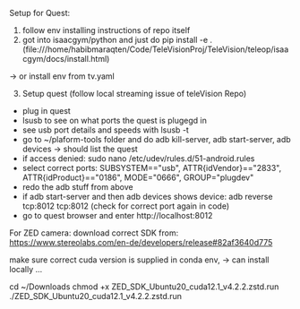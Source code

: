 Setup for Quest: 
1. follow env installing instructions of repo itself
2. got into isaacgym/python and just do pip install -e . (file:///home/habibmaraqten/Code/TeleVisionProj/TeleVision/teleop/isaacgym/docs/install.html)

-> or install env from tv.yaml

3. Setup quest (follow local streaming issue of teleVision Repo)
 - plug in quest
 - lsusb to see on what ports the quest is plugegd in
 - see usb port details and speeds with lsusb -t  
 - go to ~/plaform-tools folder and do adb kill-server, adb start-server, adb devices -> should list the quest
 - if access denied:  sudo nano /etc/udev/rules.d/51-android.rules
 - select correct ports: SUBSYSTEM=="usb", ATTR{idVendor}=="2833", ATTR{idProduct}=="0186", MODE="0666", GROUP="plugdev"
 - redo the adb stuff from above
 - if adb start-server and then adb devices shows device: adb reverse tcp:8012 tcp:8012  (check for correct port again in code) 
 - go to quest browser and enter http://localhost:8012


For ZED camera:
download correct SDK from: https://www.stereolabs.com/en-de/developers/release#82af3640d775

make sure correct cuda version is supplied in conda env, -> can install locally ...

cd ~/Downloads
chmod +x ZED_SDK_Ubuntu20_cuda12.1_v4.2.2.zstd.run
./ZED_SDK_Ubuntu20_cuda12.1_v4.2.2.zstd.run


